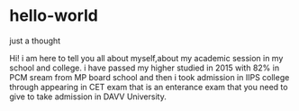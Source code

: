 # hello-world
just a thought

Hi!
i am here to tell you all about myself,about my academic session in my school and college.
i have passed my higher studied in 2015 with 82% in PCM sream from MP board school and then i took admission in IIPS college through appearing in CET exam that is an enterance exam that you need to give to take admission in DAVV University.

